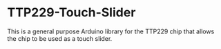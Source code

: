 # TTP229-Touch-Slider
This is a general purpose Arduino library for the TTP229 chip that allows the chip to be used as a touch slider.
